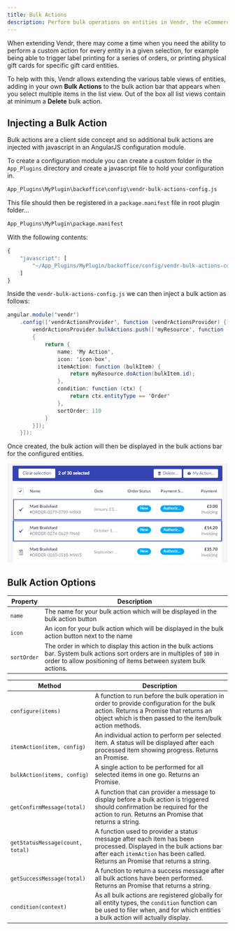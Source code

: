 ```yaml
---
title: Bulk Actions
description: Perform bulk operations on entities in Vendr, the eCommerce solution for Umbraco v8+
---
```


When extending Vendr, there may come a time when you need the ability to perform a custom action for every entity in a given selection, for example being able to trigger label printing for a series of orders, or printing physical gift cards for specific gift card entities.

To help with this, Vendr allows extending the various table views of entities, adding in your own **Bulk Actions** to the bulk action bar that appears when you select multiple items in the list view. Out of the box all list views contain at minimum a **Delete** bulk action.

## Injecting a Bulk Action

Bulk actions are a client side concept and so additional bulk actions are injected with javascript in an AngularJS configuration module.

To create a configuration module you can create a custom folder in the `App_Plugins` directory and create a javascript file to hold your configuration in.

````bash
App_Plugins\MyPlugin\backoffice\config\vendr-bulk-actions-config.js
````

This file should then be registered in a `package.manifest` file in root plugin folder...

````bash
App_Plugins\MyPlugin\package.manifest
````

With the following contents:

````javascript
{
    "javascript": [
        "~/App_Plugins/MyPlugin/backoffice/config/vendr-bulk-actions-config.js"
    ]
}
````

Inside the `vendr-bulk-actions-config.js` we can then inject a bulk action as follows:


````csharp
angular.module('vendr')
    .config(['vendrActionsProvider', function (vendrActionsProvider) {
        vendrActionsProvider.bulkActions.push(['myResource', function (myResource)
        {
            return {
                name: 'My Action',
                icon: 'icon-box',
                itemAction: function (bulkItem) {
                    return myResource.doAction(bulkItem.id);
                },
                condition: function (ctx) {
                    return ctx.entityType == 'Order'
                },
                sortOrder: 110
            }
        }]);
    }]):

````

Once created, the bulk action will then be displayed in the bulk actions bar for the configured entities.

![Bulk Action Button](/media/screenshots/custom_bulk_action.png)

## Bulk Action Options

| Property | Description |
| -------- | ----------- |
| `name` | The name for your bulk action which will be displayed in the bulk action button |
| `icon` | An icon for your bulk action which will be displayed in the bulk action button next to the name |
| `sortOrder` | The order in which to display this action in the bulk actions bar. System bulk actions sort orders are in multiples of `100` in order to allow positioning of items between system bulk actions. |
  

| Method | Description |
| ------ | ----------- |
| `configure(items)` | A function to run before the bulk operation in order to provide configuration for the bulk action. Returns a Promise that returns an object which is then passed to the item/bulk action methods. |
| `itemAction(item, config)` | An individual action to perform per selected item. A status will be displayed after each processed item showing progress. Returns an Promise. |
| `bulkAction(items, config)` | A single action to be performed for all selected items in one go. Returns an Promise. |
| `getConfirmMessage(total)` | A function that can provider a message to display before a bulk action is triggered should confirmation be required for the action to run. Returns an Promise that returns a string. |
| `getStatusMessage(count, total)` | A function used to provider a status message after each item has been processed. Displayed in the bulk actions bar after each `itemAction` has been called. Returns an Promise that returns a string. |
| `getSuccessMessage(total)` | A function to return a success message after all bulk actions have been performed. Returns an Promise that returns a string. |
| `condition(context)` | As all bulk actions are registered globally for all entity types, the `condition` function can be used to filer when, and for which entities a bulk action will actually display. |

